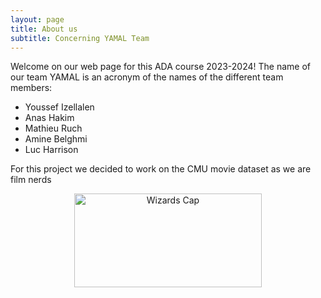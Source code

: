 ```yaml
---
layout: page
title: About us
subtitle: Concerning YAMAL Team
---
```


Welcome on our web page for this ADA course 2023-2024! The name of our team YAMAL is an acronym of the names of the different team members:

- Youssef Izellalen
- Anas Hakim
- Mathieu Ruch
- Amine Belghmi
- Luc Harrison

For this project we decided to work on the CMU movie dataset as we are film nerds 
<p align="center">
  <img src="https://emojis.wiki/thumbs/emojis/nerd-face.webp" width="300" height="150" alt="Wizards Cap", style="vertical-align:middle;margin:0px">
</p>
